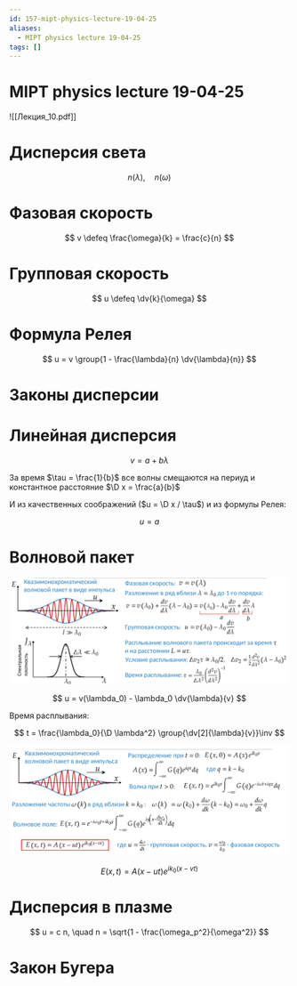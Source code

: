 ```yaml
---
id: 157-mipt-physics-lecture-19-04-25
aliases:
  - MIPT physics lecture 19-04-25
tags: []
---
```


# MIPT physics lecture 19-04-25

![[Лекция_10.pdf]]

# Дисперсия света

$$
n(\lambda),\quad n(\omega)
$$

# Фазовая скорость

$$
v \defeq \frac{\omega}{k} = \frac{c}{n}
$$

# Групповая скорость

$$
u \defeq \dv{k}{\omega}
$$

# Формула Релея

$$
u = v \group{1 - \frac{\lambda}{n} \dv{\lambda}{n}}
$$

# Законы дисперсии

# Линейная дисперсия

$$
v = a + b \lambda
$$

За время $\tau = \frac{1}{b}$ все волны смещаются на периуд и константное расстояние $\D x = \frac{a}{b}$

И из качественных соображений ($u = \D x / \tau$) и из формулы Релея:

$$
u = a
$$

# Волновой пакет

![19-04-25_11-20-50_491.png](assets/imgs/19-04-25_11-20-50_491.png)

$$
u = v(\lambda_0) - \lambda_0 \dv{\lambda}{v}
$$

Время расплывания:

$$
t = \frac{\lambda_0}{\D \lambda^2} \group{\dv[2]{\lambda}{v}}\inv
$$

![19-04-25_11-49-14_908.png](assets/imgs/19-04-25_11-49-14_908.png)

$$
E(x,t) = A(x - ut) e^{i k_0 (x - vt)}
$$

# Дисперсия в плазме

$$
u = c n, \quad n = \sqrt{1 - \frac{\omega_p^2}{\omega^2}}
$$

# Закон Бугера

